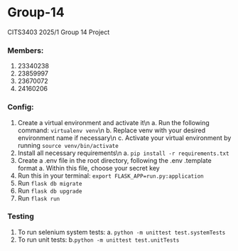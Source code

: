 # Group-14
CITS3403 2025/1 Group 14 Project
### Members:
1. 23340238
2. 23859997
3. 23670072
4. 24160206


### Config:
1. Create a virtual environment and activate it\n 
    a. Run the following command: `virtualenv venv`\n
    b. Replace venv with your desired environment name if necessary\n
    c. Activate your virtual environment by running `source venv/bin/activate`
2. Install all necessary requirements\n
    a. `pip install -r requirements.txt`
3. Create a .env file in the root directory, following the .env .template format 
    a. Within this file, choose your secret key 
4. Run this in your terminal: `export FLASK_APP=run.py:application`
5. Run `flask db migrate`
6. Run `flask db upgrade`
7. Run `flask run`


### Testing
1. To run selenium system tests:
    a. `python -m unittest test.systemTests`
2. To run unit tests:
    b.`python -m unittest test.unitTests`

